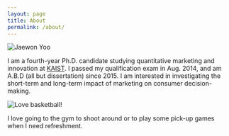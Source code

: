 ```yaml
---
layout: page
title: About
permalink: /about/
---
```


![Jaewon Yoo](https://github.com/j1yoo4/j1yoo4.github.io/blob/master/JaewonYoo_2.png?raw=true)

I am a fourth-year Ph.D. candidate studying quantitative marketing and innovation at [KAIST](http://www.business.kaist.edu/). I passed my qualification exam in Aug. 2014, and am A.B.D (all but dissertation) since 2015. I am interested in investigating the short-term and long-term impact of marketing on consumer decision-making.

![Love basketball!](https://github.com/j1yoo4/j1yoo4.github.io/blob/master/Jaewon_1.png?raw=true) 

I love going to the gym to shoot around or to play some pick-up games when I need refreshment.
